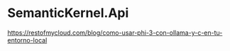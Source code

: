 # SemanticKernel.Api

https://restofmycloud.com/blog/como-usar-phi-3-con-ollama-y-c-en-tu-entorno-local
